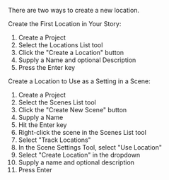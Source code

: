 There are two ways to create a new location.

Create the First Location in Your Story:
1. Create a Project
2. Select the Locations List tool
3. Click the "Create a Location" button
4. Supply a Name and optional Description
5. Press the Enter key

Create a Location to Use as a Setting in a Scene:
1. Create a Project
2. Select the Scenes List tool
3. Click the "Create New Scene" button
4. Supply a Name
5. Hit the Enter key
6. Right-click the scene in the Scenes List tool
7. Select "Track Locations"
8. In the Scene Settings Tool, select "Use Location"
9. Select "Create Location" in the dropdown
10. Supply a name and optional description
11. Press Enter



